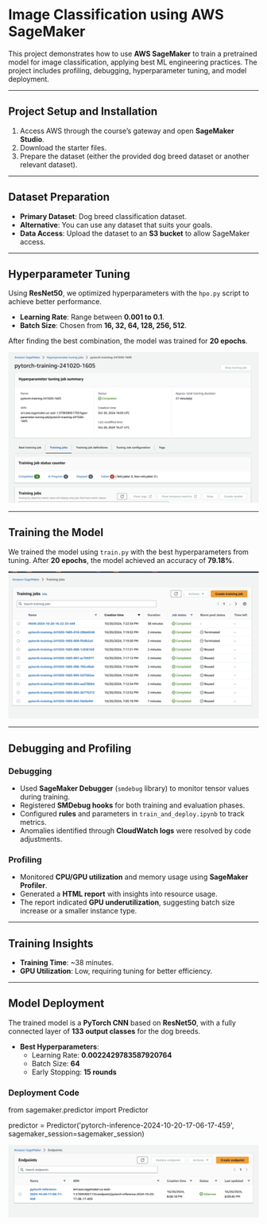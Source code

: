 # Image Classification using AWS SageMaker  

This project demonstrates how to use **AWS SageMaker** to train a pretrained model for image classification, applying best ML engineering practices. The project includes profiling, debugging, hyperparameter tuning, and model deployment.

---

## Project Setup and Installation  

1. Access AWS through the course’s gateway and open **SageMaker Studio**.  
2. Download the starter files.  
3. Prepare the dataset (either the provided dog breed dataset or another relevant dataset).  

---

## Dataset Preparation  

- **Primary Dataset**: Dog breed classification dataset.
- **Alternative**: You can use any dataset that suits your goals.  
- **Data Access**: Upload the dataset to an **S3 bucket** to allow SageMaker access.

---

## Hyperparameter Tuning  

Using **ResNet50**, we optimized hyperparameters with the `hpo.py` script to achieve better performance.  

- **Learning Rate**: Range between **0.001 to 0.1**.  
- **Batch Size**: Chosen from **16, 32, 64, 128, 256, 512**.  

After finding the best combination, the model was trained for **20 epochs**.

![Hyperparameter Tuning](./screenshots/hpo.png)

---

## Training the Model  

We trained the model using `train.py` with the best hyperparameters from tuning. After **20 epochs**, the model achieved an accuracy of **79.18%**.

![Train Model Success](./screenshots/train.png)

---

## Debugging and Profiling  

### Debugging  

- Used **SageMaker Debugger** (`smdebug` library) to monitor tensor values during training.  
- Registered **SMDebug hooks** for both training and evaluation phases.  
- Configured **rules** and parameters in `train_and_deploy.ipynb` to track metrics.
- Anomalies identified through **CloudWatch logs** were resolved by code adjustments.

### Profiling  

- Monitored **CPU/GPU utilization** and memory usage using **SageMaker Profiler**.
- Generated a **HTML report** with insights into resource usage.  
- The report indicated **GPU underutilization**, suggesting batch size increase or a smaller instance type.

---

## Training Insights  

- **Training Time**: ~38 minutes.  
- **GPU Utilization**: Low, requiring tuning for better efficiency.

---

## Model Deployment  

The trained model is a **PyTorch CNN** based on **ResNet50**, with a fully connected layer of **133 output classes** for the dog breeds.

- **Best Hyperparameters**:  
  - Learning Rate: **0.0022429783587920764**  
  - Batch Size: **64**  
  - Early Stopping: **15 rounds**

### Deployment Code  

from sagemaker.predictor import Predictor

predictor = Predictor('pytorch-inference-2024-10-20-17-06-17-459', 
                      sagemaker_session=sagemaker_session)


![Endpoint](./screenshots/endpoint.png)

